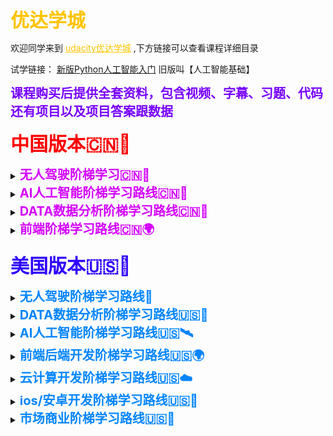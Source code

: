 <font style="font-size:30px;font-weight:bold;color:rgb(255, 196, 0);">优达学城</font>

<p>
   欢迎同学来到
  <a href="https://shop455562174.taobao.com/?spm=2013.1.1000126.2.10265e78elc5p0" style="color:rgb(255, 196, 0);">udacity优达学城</a>
  ,下方链接可以查看课程详细目录
</p>

<p>
  试学链接：
 <a href="新版Python人工智能入门.html" >新版Python人工智能入门</a>
 旧版叫【人工智能基础】
</p>

<font style="font-size:20px;font-weight:bold;color:rgb(119, 0, 255);">课程购买后提供全套资料，包含视频、字幕、习题、代码还有项目以及项目答案跟数据</font>
<p>

</p>

<font style="font-size:30px;font-weight:bold;color:rgb(255, 0, 0);">中国版本🇨🇳🐲</font>

<p>

<details>
  <summary>
    <font style="font-size:20px;font-weight:bold;color:rgb(212, 0, 255);">无人驾驶阶梯学习🇨🇳🚗</font>
  </summary>
  <ul>
   <li>
    <p>
      目录：
     <a href="无人驾驶入门.html" >无人驾驶入门🚘</a>
     （中英字幕）
    </p>
   </li>
  </ul>
 </details>

 <details>
  <summary>
    <font style="font-size:20px;font-weight:bold;color:rgb(212, 0, 255);">AI人工智能阶梯学习路线🇨🇳🦄</font>
  </summary>
  <ul>
   <li>
    <p>
      目录：
     <a href="Python 编程入门 v1.0.0.html" >Python 编程入门🚀</a>
     （中英字幕）
    </p>
   </li>
   <li>
    <p>
      普通版-目录：
     <a href="新版Python人工智能入门.html" >新版Python人工智能入门🚀</a>
     （中英字幕）
    </p>
   </li>
   <li>
    <p>
      内部VIP版-目录：
     <a href="Python人工智能入门VIP版5.0.html" >Python人工智能入门VIP版👨‍🔬🚀</a>
     （中英字幕）
    </p>
  </li>
  <li>
    <p>
      普通版-目录：
     <a href="机器学习工程师.html" >机器学习工程师🚀</a>
     （中英字幕）
    </p>
  </li>
  <li>
    <p>
      内部VIP版-目录：
     <a href="机器学习工程师 v12.0.0.html" >机器学习工程师👨‍🔬🚀</a>
     （中英字幕）
    </p>
  </li>
  <li>
    <p>
      详细版-目录：
     <a href="深度学习 v2.0.0.html" >深度学习🚀</a>
     （中英字幕）
    </p>
  </li>
  <li>
    <p>
      精简版-目录：
     <a href="深度学习3.0.html" >深度学习👨‍🔬🚀</a>
     （中英字幕）
    </p>
  </li>
  <li>
    <p>
      目录：
     <a href="计算机视觉.html" >计算机视觉🚀</a>
     （中英字幕）
    </p>
  </li>
  <li>
    <p>
      云计算版-目录：
     <a href="计算机视觉3.0.html" >计算机视觉👨‍🔬🚀</a>
     （中英字幕）
    </p>
  </li>
  <li>
    <p>
      目录：
     <a href="自然语言处理 v1.0.0.html" >自然语言处理🚀</a>
     （中英字幕）
    </p>
  </li>
  <li>
    <p>
      内部VIP版-目录：
     <a href="AI 求职直通班6.0 VIP.html" >AI 求职直通班 VIP版👨‍🔬🚀</a>
     （中英字幕）
    </p>
  </li>
  <li>
    <p>
      目录：
     <a href="AI量化投资.html" >AI量化投资🚀</a>
     （中英字幕）
    </p>
  </li>
  </ul>
 </details>

 <details>
  <summary>
    <font style="font-size:20px;font-weight:bold;color:rgb(212, 0, 255);">DATA数据分析阶梯学习路线🇨🇳🐉</font>
  </summary>
  <ul>
   <li>
    <p>
      普通版-目录：
     <a href="商业数据分析3.0.html" >商业数据分析🚀</a>
     （中英字幕）
    </p>
   </li>
   <li>
    <p>
      内部VIP版-目录：
     <a href="商业数据分析 v6.0.vip.html" >商业数据分析 VIP版👨‍🔬🚀</a>
     （中英字幕）
    </p>
   </li>
   <li>
    <p>
      精简版-目录：
     <a href="数据分析（入门） v3.0.0.html" >数据分析（入门）🚀</a>
     （中英字幕）
    </p>
  </li>
  <li>
    <p>
      普通版-目录：
     <a href="数据分析（入门）6.html" >数据分析（入门）🚀</a>
     （中英字幕）
    </p>
  </li>
  <li>
    <p>
      内部VIP版-目录：
     <a href="数据分析（入门） VIP版本.html" >数据分析（入门） VIP版👨‍🔬🚀</a>
     （中英字幕）
    </p>
  </li>
  <li>
    <p>
      普通版-目录：
     <a href="数据分析（进阶） v6.0.0.html" >数据分析（进阶）🚀</a>
     （中英字幕）
    </p>
  </li>
  <li>
    <p>
      内部VIP版-目录：
     <a href="数据分析（进阶求职） vip.html" >数据分析（进阶求职）VIP版👨‍🔬🚀</a>
     （中英字幕）
    </p>
  </li>
  </ul>
 </details>

 <details>
  <summary>
    <font style="font-size:20px;font-weight:bold;color:rgb(212, 0, 255);">前端阶梯学习路线🇨🇳🌍</font>
  </summary>
  <ul>
   <li>
    <p>
      目录：
     <a href="微信小程序开发.html" >微信小程序开发🚀</a>
     （中文字幕）
    </p>  
   </li>
   <li>
    <p>
      目录：
     <a href="前端开发（入门） v1.0.0.html" >前端开发（入门）🚀</a>
     （中英字幕）
    </p>
   </li>
   <li>
    <p>
      目录：
     <a href="前端开发（进阶） v4.0.0.html" >前端开发（进阶）🚀</a>
     （中英字幕）
    </p>   
  </li>
  <li>
    <p>
      目录：
     <a href="新前端开发工程师(cn).html" >新前端开发工程师👨‍🔬🚀</a>
     （中英字幕）
    </p>    
  </li>
  </ul>
 </details>

 <p>

</p>

<font style="font-size:30px;font-weight:bold;color:rgb(47, 0, 255);">美国版本🇺🇸🦅</font>
<p>

</p>

<details>
  <summary>
    <font style="font-size:20px;font-weight:bold;color:rgb(0, 132, 255);">无人驾驶阶梯学习路线🚙</font>
  </summary>
  <ul>
   <li>
    <p>
      目录-1.0版：
     <a href="无人入门.html" >无人驾驶入门 / Intro to Self-Driving Cars🛰</a>
     （中英字幕）
    </p>   
   </li>
   <li>
    <p>
      目录-3.0版：
     <a href="无人入门3.0.html" >无人驾驶入门 / Intro to Self-Driving Cars🚙🛰</a>
     （中英字幕）
    </p>
   </li>
   <li>
    <p>
      目录-1.0版：
     <a href="Self-Driving Car Engineer.html" >无人驾驶工程师 / Self-Driving Car Engineer🛰</a>
     （中英字幕）
    </p>    
  </li>
  <li>
    <p>
      目录-2.0版：
     <a href="Self-Driving Car Engineer2.0.html" >无人驾驶工程师 / Self-Driving Car Engineer🚙🛰</a>
     （中英字幕）
    </p>
  </li>
  <li>
    <p>
      目录-3.0版：
     <a href="c++3.0.html" >C++程序开发 / C++ Developer🚙🛰</a>
     （英文字幕）
    </p>       
  </li>
  <li>
    <p>
      目录-2.0版：
     <a href="传感器融合.html" >传感器融合 / Sensor Fusion Engineer🛰</a>
     （英文字幕）
    </p>
  </li>
  <li>
    <p>
      目录-1.0版：
     <a href="Flying Car.html" >无人机开发工程师 / Flying Car and Autonomous Flight Engineer🛰</a>
     （英文字幕）
    </p>    
  </li>
  <li>
    <p>
      目录-2.0版：
     <a href="Flying Car2.0.html" >无人机开发工程师 / Flying Car and Autonomous Flight Engineer🚁🛰</a>
     （英文字幕）
    </p>
  </li>
  <li>
    <p>
      目录-1.0版：
     <a href="机器人开发工程师 .html" >机器人开发工程师 / Robotics Software Engineer🛰</a>
     （英文字幕）
    </p>
  </li>
  <li>
    <p>
      目录-3.0版：
     <a href="机器人开发工程师 3.0.html" >机器人开发工程师 / Robotics Software Engineer👨‍🔬🛰</a>
     （英文字幕）
    </p>
  </li>
  <li>
    <p>
      目录-2.0版：
     <a href="数据结构.html" >数据结构与算法 / Data Structures and Algorithms🛰</a>
     （中英字幕）
    </p>
  </li>
  <li>
    <p>
      目录-2.0补充版：
     <a href="数据结构补充版.html" >数据结构与算法 / Data Structures and Algorithms🛰</a>
     （中英字幕）
    </p>
  </li>
  </ul>
 </details>

<details>
  <summary>
    <font style="font-size:20px;font-weight:bold;color:rgb(0, 132, 255);">DATA数据分析阶梯学习路线🇺🇸🗽</font>
  </summary>
  <ul>
   <li>
    <p>
      目录：
     <a href="商业分析.html" >商业数据分析 / Business Analytics🐥</a>
     （中英字幕）
    </p>   
   </li>
   <li>
    <p>
      目录：
     <a href="商业预测分析.html" >商业预测分析 / Predictive Analytics for Business🐥</a>
     （英文字幕）
    </p>
   </li>
   <li>
    <p>
      目录：
     <a href="面向商业领袖的AI.html" >面向商业领袖的AI / AI For Business Leaders🐥</a>
     （英文字幕）
    </p>    
  </li>
  <li>
    <p>
      目录：
     <a href="SQL.html" >SQL🐥</a>
     （英文字幕）
    </p>
  </li>
  <li>
    <p>
      目录：
     <a href="数据流.html" >数据流 / Data Streaming🐥</a>
     （英文字幕）
    </p>    
  </li>
  <li>
    <p>
      目录：
     <a href="数据经理.html" >数据经理 / Data Product Manager🐥</a>
     （英文字幕）
    </p>
  </li>
  <li>
    <p>
      目录：
     <a href="数据基础.html" >数据基础 / Data Foundations🐥</a>
     （英文字幕）
    </p>    
  </li>
  <li>
    <p>
      目录：
     <a href="数据营销.html" >数据营销 / Digital Marketing🐥</a>
     （中英字幕）
    </p>
  </li>
  <li>
    <p>
      目录-2.0版：
     <a href="市场分析.html" >市场分析 / Marketing Analytics🐥</a>
     （英文字幕）
    </p>    
  </li>
  <li>
    <p>
      目录：
     <a href="数据可视化.html" >数据可视化 / Data Visualization🐥</a>
     （英文字幕）
    </p>
  </li>
  <li>
    <p>
      目录-2.0：
     <a href="数据工程师.html" >数据工程师 / Data Engineer🐥</a>
     （英文字幕）
    </p>    
  </li>
  <li>
    <p>
      目录-1.0版：
     <a href="数据科学家.html" >数据科学家 / Data Scientist🐥</a>
     （中英字幕）
    </p>
  </li>
  <li>
    <p>
      目录3.0版：
     <a href="数据科学家 3，0.html" >数据科学家 / Data Scientist🐥</a>
     （中英字幕）
    </p>    
  </li>
  <li>
    <p>
      目录-11.0版：
     <a href="数据分析师.html" >数据分析师 / Data Analyst🐥</a>
     （中英字幕）
    </p>
  </li>
  <li>
    <p>
      目录-8.0版：
     <a href="数据分析入门进阶.html" >数据分析入门进阶 / Data Analyst🐥</a>
     （中英字幕）
    </p>    
  </li>
  <li>
    <p>
      目录-3.0：
     <a href="数据科学Python编程.html" >数据科学Python编程 / Programming for Data Science with Python🐥</a>
     （中英字幕）
    </p>
  </li>
  <li>
    <p>
      目录-2.0版：
     <a href="数据科学R编程.html" >数据科学R编程 / Programming for Data Science with R🐥</a>
     （中英字幕）
    </p>    
  </li>
  <li>
    <p>
      目录：
     <a href="面向企业领导者的数据科学.html" >面向企业领导者的数据科学 / Data Science for Business Leaders🐥</a>
     （英文字幕）
    </p>
  </li>
  </ul>
 </details>

<details>
  <summary>
    <font style="font-size:20px;font-weight:bold;color:rgb(0, 132, 255);">AI人工智能阶梯学习路线🇺🇸🛰</font>
  </summary>
  <ul>
   <li>
    <p>
      目录-8.0版：
     <a href="全面编程入门.html" >全面编程入门 / Intro to Programming🐍</a>
     （中英字幕）
    </p>    
   </li>
   <li>
    <p>
      目录-6.0版：
     <a href="Python人工智能入门.html" >Python人工智能入门 / AI Programming with Python🐍</a>
     （中英字幕）
    </p>
   </li>
   <li>
    <p>
      目录-1.0版：
     <a href="机器学习.html" >机器学习工程师 / Machine Learning Engineer🐍</a>
     （中英字幕）
    </p>    
  </li>
  <li>
    <p>
      目录-4.0版：
     <a href="机器学习4.0.html" >机器学习工程师 / Machine Learning Engineer🤖️🐍</a>
     （中英字幕）
    </p>
  </li>
  <li>
    <p>
      目录-2.0版：
     <a href="PyTorch机器学习入门2.0.html" >PyTorch机器学习入门 / Machine Learning - Introduction🤖️🐍</a>
     （中英字幕）
    </p>    
  </li>
  <li>
    <p>
      目录：
     <a href="TensorFlow机器学习入门.html" >TensorFlow机器学习入门 / Introduction to Machine Learning with TensorFlow🐍</a>
     （中英字幕）
    </p>
  </li>
  <li>
    <p>
      目录-1.0版：
     <a href="Deep Learning .html" >深度学习 / Deep Learning🐍</a>
     （中英字幕）
    </p>    
  </li>
  <li>
    <p>
      目录-7.0版：
     <a href="深度学习 7.0.html" >深度学习 / Deep Learning🕳️🐍</a>
     （中英字幕）
    </p>
  </li>
  <li>
    <p>
      目录-1.0版：
     <a href="Deep Reinforcement Learning .html" >深度强化学习 / Deep Reinforcement Learning🐍</a>
     （英文字幕）
    </p>    
  </li>
  <li>
    <p>
      目录-2.0版：
     <a href="深度强化学习2.0.html" >深度强化学习 / Deep Reinforcement Learning🕳️🐍</a>
     （英文字幕）
    </p>
  </li>
  <li>
    <p>
      目录-1.0版：
     <a href="Computer Vision.html" >计算机视觉 / Computer Vision🐍</a>
     （中英字幕）
    </p>    
  </li>
  <li>
    <p>
      目录-4.0版：
     <a href="计算机视觉4.0.html" >计算机视觉 / Computer Vision💻🐍</a>
     （中英字幕）
    </p>
  </li>
  <li>
    <p>
      目录-1.0版：
     <a href="Natural Language Processing.html" >自然语言处理 / Natural Language Processing🐍</a>
     （中英字幕）
    </p>    
  </li>
  <li>
    <p>
      目录-3.0版：
     <a href="" >自然语言处理 / Natural Language Processing🌃🐍</a>
     （中英字幕）
    </p>
  </li>
  <li>
    <p>
      目录-2.0版：
     <a href="数据结构.html" >数据结构与算法 / Data Structures and Algorithms🐍</a>
     （中英字幕）
    </p>     
  </li>
  <li>
    <p>
      目录-1.0版：
     <a href="AI量化投资 1.0.html" >AI量化投资 / AI for Trading🐍</a>
     （英文字幕）
    </p>
  </li>
  <li>
    <p>
      目录-3.0版：
     <a href="AI量化投资 3.0.html" >AI量化投资 / AI for Trading📈📉🐍</a>
     （中英字幕）
    </p>    
  </li>
  <li>
    <p>
      目录：
     <a href="AI for Healthcare.html" >AI智能医疗 / AI for Healthcare🐍</a>
     （考听力）
    </p>
  </li>
  <li>
    <p>
      目录-2.0版：
     <a href="AI专业简洁版.html" >AI专业简洁版 / Artificial Intelligence🐍</a>
     （中英字幕）
    </p>    
  </li>
  <li>
    <p>
      目录-3.0版：
     <a href="AI专业加长版.html" >AI专业加长版 / Artificial Intelligence🤖🐍</a>
     （中英字幕）
    </p><p>
      目录：
     <a href="Intel® Edge AI for IoT Developers.html" > 物联网开发 / Intel® Edge AI for IoT Developers🐍</a>
     （英文字幕）
    </p>
  </li>
  <li>
    <p>
      目录：
     <a href="RPA Developer with UiPath.html" >UiPath 机器人开发 / RPA Developer with UiPath🐍</a>
     （英文字幕）
    </p>    
  </li>
  </ul>
 </details>

<details>
  <summary>
    <font style="font-size:20px;font-weight:bold;color:rgb(0, 132, 255);">前端后端开发阶梯学习路线🇺🇸🌍</font>
  </summary>
  <ul>
   <li>
    <p>
      目录：
     <a href="高级网络开发.html" >高级网络开发 / Senior Web Developer📶</a>
     （考听力）
    </p>    
   </li>
   <li>
    <p>
      目录-新版：
     <a href="前端开发.html" >前端开发 / Front End Developer📶</a>
     （中英字幕）
    </p>
   </li>
   <li>
    <p>
      目录-13part版：
     <a href="全栈.html" >全栈开发 / Full Stack Web Developer📶</a>
     （英文字幕）
    </p>    
  </li>
  <li>
    <p>
      目录-6part版：
     <a href="全栈开发新版.html" >全栈开发 / Full Stack Web Developer🌍📶</a>
     （英文字幕）
    </p>
  </li>
  <li>
    <p>
      目录：
     <a href="Java开发工程师.html" >JAVA开发工程师 / Java Developer📶</a>
     （英文字幕）
    </p>    
  </li>
  <li>
    <p>
      目录：
     <a href="中级JavaScript.html" >中级JavaScript / Intermediate JavaScript📶</a>
     （英文字幕）
    </p>
  </li>
  <li>
    <p>
      目录-2.0版：
     <a href="React .html" >React📶</a>
     （英文字幕）
    </p>    
  </li>
  <li>
    <p>
      目录-5.0版：
     <a href="React 5.0.html" >React📶</a>
     （英文字幕）
    </p>
  </li>
  <li>
    <p>
      目录-1.0版：
     <a href="区块链.html" >区块链开发 / Blockchain Developer📶</a>
     （英文字幕）
    </p>    
  </li>
  <li>
    <p>
      目录-3.0版：
     <a href="区块链 3.0.html" >区块链开发 / Blockchain Developer♦️📶</a>
     （英文字幕）
    </p>
  </li>
  <li>
    <p>
      目录：
     <a href="Introduction to Cybersecurity.html" >网络安全 / Introduction to Cybersecurity📶☁</a>
     （英文字幕）
    </p>    
  </li>
  </ul>
</details>

<details>
  <summary>
    <font style="font-size:20px;font-weight:bold;color:rgb(0, 132, 255);">云计算开发阶梯学习路线🇺🇸☁️</font>
  </summary>
  <ul>
   <li>
    <p>
      目录-2.0版：
     <a href="Cloud Developer 2.0.html" >云计算软件开发 / Cloud Developer☁️🌧️</a>
     （英文字幕）
    </p>    
   </li>
   <li>
    <p>
      目录-1.0版：
     <a href="云计算DevOps.html" >云计算DevOps / Cloud DevOps Engineer🌧️</a>
     （英文字幕）
    </p>
   </li>
   <li>
    <p>
      目录：
     <a href="AWS.html" >AWS云架构师 / AWS Cloud Architect🌧️</a>
     （英文字幕）
    </p>    
  </li>
  <li>
    <p>
      目录：
     <a href="Developer for Microsoft Azure.html" >Microsoft Azure 开发工程师 / Developer for Microsoft Azure🌧️</a>
     （英文字幕）
    </p>
  </li>
  <li>
    <p>
      目录：
     <a href="DevOps Engineer for Microsoft Azure.html" >Microsoft Azure DevOps工程师 / DevOps Engineer for Microsoft Azure🌧️</a>
     （英文字幕）
    </p>    
  </li>
  </ul>
</details>

<details>
  <summary>
    <font style="font-size:20px;font-weight:bold;color:rgb(0, 132, 255);">ios/安卓开发阶梯学习路线🇺🇸📱</font>
  </summary>
  <ul>
   <li>
    <p>
      目录-1.0版：
     <a href="ios.html" >iOS开发工程师 / iOS Developer💻</a>
     （英文字幕）
    </p>    
   </li>
   <li>
    <p>
      目录4.0版：
     <a href="iOS开发 4.0.html" >iOS开发工程师 / iOS Developer📱💻</a>
     （英文字幕）
    </p>
   </li>
   <li>
    <p>
      目录-1.0版：
     <a href="安卓开发基础.html" >安卓开发基础 / Android Basics💻</a>
     （中英字幕）
    </p>    
  </li>
  <li>
    <p>
      目录-6.0版：
     <a href="安卓开发基础 6.0.html" >安卓开发基础 / Android Basics💻</a>
     （中英字幕）
    </p>
  </li>
  <li>
    <p>
      目录-7.0版：
     <a href="安卓开发工程师.html" >安卓开发工程师 / Android Developer💻</a>
     （中英文字幕）
    </p>    
  </li>
  <li>
    <p>
      目录-10.0版：
     <a href="安卓开发 10.0.html" >安卓开发工程师 / Android Developer💻</a>
     （中英字幕）
    </p>
  </li>
  <li>
    <p>
      目录：
     <a href="VR开发.html" >VR开发工程师 / VR Developer💻</a>
     （英文字幕）
    </p>    
  </li>
  </ul>
</details>

<details>
  <summary>
    <font style="font-size:20px;font-weight:bold;color:rgb(0, 132, 255);">市场商业阶梯学习路线🇺🇸🎡</font>
  </summary>
  <ul>
   <li>
    <p>
      目录：
     <a href="交互设计.html" >交互设计 / User Experience💰</a>
     （英文字幕）
    </p>    
   </li>
   <li>
    <p>
      目录：
     <a href="产品经理.html" >产品经理 / Product Manager💰</a>
     （英文字幕）
    </p>
   </li>
   <li>
    <p>
      目录：
     <a href="营利策略.html" >营利策略 / Monetization Strategy💰</a>
     （英文字幕）
    </p>
  </li>
  <li>
    <p>
      目录：
     <a href="商业分析.html" >商业数据分析 / Business Analytics💰</a>
     （中英字幕）
    </p>   
   </li>
   <li>
    <p>
      目录：
     <a href="商业预测分析.html" >商业预测分析 / Predictive Analytics for Business💰</a>
     （英文字幕）
    </p>
   </li>
   <li>
    <p>
      目录：
     <a href="面向商业领袖的AI.html" >面向商业领袖的AI / AI For Business Leaders💰</a>
     （英文字幕）
    </p>    
  </li>
  <li>
    <p>
      目录：
     <a href="SQL.html" >SQL💰</a>
     （英文字幕）
    </p>
  </li>
  <li>
    <p>
      目录：
     <a href="数据流.html" >数据流 / Data Streaming💰</a>
     （英文字幕）
    </p>    
  </li>
  <li>
    <p>
      目录：
     <a href="数据经理.html" >数据经理 / Data Product Manager💰</a>
     （英文字幕）
    </p>
  </li>
  <li>
    <p>
      目录：
     <a href="面向企业领导者的数据科学.html" >面向企业领导者的数据科学 / Data Science for Business Leaders💰</a>
     （英文字幕）
    </p>
  </li>
  <li>
    <p>
      目录：
     <a href="数据营销.html" >数据营销 / Digital Marketing💰</a>
     （中英字幕）
    </p>
  </li>
  <li>
    <p>
      目录-2.0版：
     <a href="市场分析.html" >市场分析 / Marketing Analytics💰</a>
     （英文字幕）
    </p>    
  </li>
  <li>
    <p>
      目录：
     <a href="数据可视化.html" >数据可视化 / Data Visualization💰</a>
     （英文字幕）
    </p>
  </li>
  </ul>
</details>

 